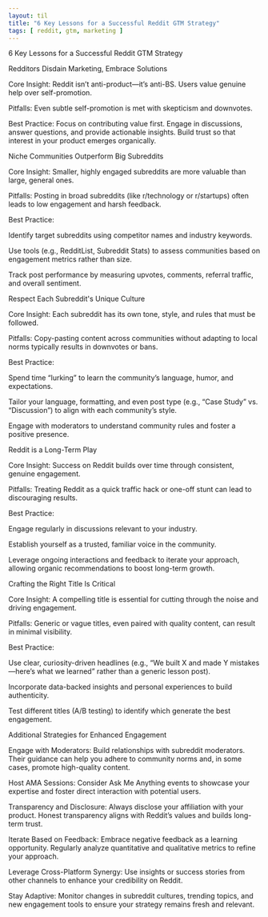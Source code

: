 ```yaml
---
layout: til
title: "6 Key Lessons for a Successful Reddit GTM Strategy"
tags: [ reddit, gtm, marketing ]
---
```


6 Key Lessons for a Successful Reddit GTM Strategy

Redditors Disdain Marketing, Embrace Solutions

Core Insight: Reddit isn’t anti-product—it’s anti-BS. Users value genuine help over self-promotion.

Pitfalls: Even subtle self-promotion is met with skepticism and downvotes.

Best Practice: Focus on contributing value first. Engage in discussions, answer questions, and provide actionable insights. Build trust so that interest in your product emerges organically.

Niche Communities Outperform Big Subreddits

Core Insight: Smaller, highly engaged subreddits are more valuable than large, general ones.

Pitfalls: Posting in broad subreddits (like r/technology or r/startups) often leads to low engagement and harsh feedback.

Best Practice:

Identify target subreddits using competitor names and industry keywords.

Use tools (e.g., RedditList, Subreddit Stats) to assess communities based on engagement metrics rather than size.

Track post performance by measuring upvotes, comments, referral traffic, and overall sentiment.

Respect Each Subreddit's Unique Culture

Core Insight: Each subreddit has its own tone, style, and rules that must be followed.

Pitfalls: Copy-pasting content across communities without adapting to local norms typically results in downvotes or bans.

Best Practice:

Spend time “lurking” to learn the community’s language, humor, and expectations.

Tailor your language, formatting, and even post type (e.g., “Case Study” vs. “Discussion”) to align with each community’s style.

Engage with moderators to understand community rules and foster a positive presence.

Reddit is a Long-Term Play

Core Insight: Success on Reddit builds over time through consistent, genuine engagement.

Pitfalls: Treating Reddit as a quick traffic hack or one-off stunt can lead to discouraging results.

Best Practice:

Engage regularly in discussions relevant to your industry.

Establish yourself as a trusted, familiar voice in the community.

Leverage ongoing interactions and feedback to iterate your approach, allowing organic recommendations to boost long-term growth.

Crafting the Right Title Is Critical

Core Insight: A compelling title is essential for cutting through the noise and driving engagement.

Pitfalls: Generic or vague titles, even paired with quality content, can result in minimal visibility.

Best Practice:

Use clear, curiosity-driven headlines (e.g., “We built X and made Y mistakes—here’s what we learned” rather than a generic lesson post).

Incorporate data-backed insights and personal experiences to build authenticity.

Test different titles (A/B testing) to identify which generate the best engagement.

Additional Strategies for Enhanced Engagement

Engage with Moderators: Build relationships with subreddit moderators. Their guidance can help you adhere to community norms and, in some cases, promote high-quality content.

Host AMA Sessions: Consider Ask Me Anything events to showcase your expertise and foster direct interaction with potential users.

Transparency and Disclosure: Always disclose your affiliation with your product. Honest transparency aligns with Reddit’s values and builds long-term trust.

Iterate Based on Feedback: Embrace negative feedback as a learning opportunity. Regularly analyze quantitative and qualitative metrics to refine your approach.

Leverage Cross-Platform Synergy: Use insights or success stories from other channels to enhance your credibility on Reddit.

Stay Adaptive: Monitor changes in subreddit cultures, trending topics, and new engagement tools to ensure your strategy remains fresh and relevant.
